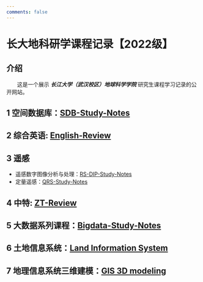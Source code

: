 ```yaml
---
comments: false
---
```


# 长大地科研学课程记录【2022级】

## 介绍

&emsp;&emsp;这是一个展示 ***长江大学（武汉校区）地球科学学院*** 研究生课程学习记录的公开网站。



## 1 空间数据库：[SDB-Study-Notes](./SDB/index.md)


## 2 综合英语: [English-Review](./English/words-in-use.md)

## 3 遥感

- 遥感数字图像分析与处理：[RS-DIP-Study-Notes](./RS/RS-DIP/index.md)
- 定量遥感：[QRS-Study-Notes](./RS/QRS/index.md)


## 4 中特: [ZT-Review](./zt-review.md)


## 5 大数据系列课程：[Bigdata-Study-Notes](./BigData/index.md)

## 6 土地信息系统：[Land Information System](./LIS/index.md)

## 7 地理信息系统三维建模：[GIS 3D modeling](./GIS-3DM/test-report.md)

